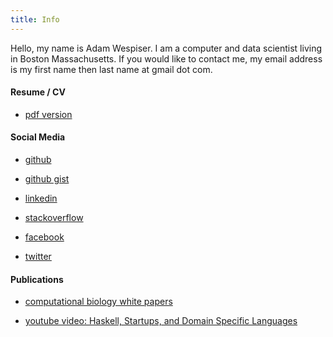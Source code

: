 ```yaml
---
title: Info
---
```

Hello, my name is Adam Wespiser.
I am a computer and data scientist living in Boston Massachusetts.  If you would like to contact me, my email address is my first name then last name at gmail dot com.


#### Resume / CV

* [pdf version](resume.pdf)    

#### Social Media

* [github](https://github.com/adamwespiser/)

* [github gist](https://gist.github.com/adamwespiser)

* [linkedin](https://www.linkedin.com/in/adamwespiser)

* [stackoverflow](http://stackoverflow.com/users/419132/wespisera)

* [facebook](https://www.facebook.com/burlappsack)

* [twitter](https://twitter.com/wespiser)

#### Publications

* [computational biology white papers](https://www.ncbi.nlm.nih.gov/pubmed/?term=wespiser%5Bauthor%5D)     

* [youtube video: Haskell, Startups, and Domain Specific Languages](https://www.youtube.com/watch?v=R4nLSxCKkNw&t=5s)     
